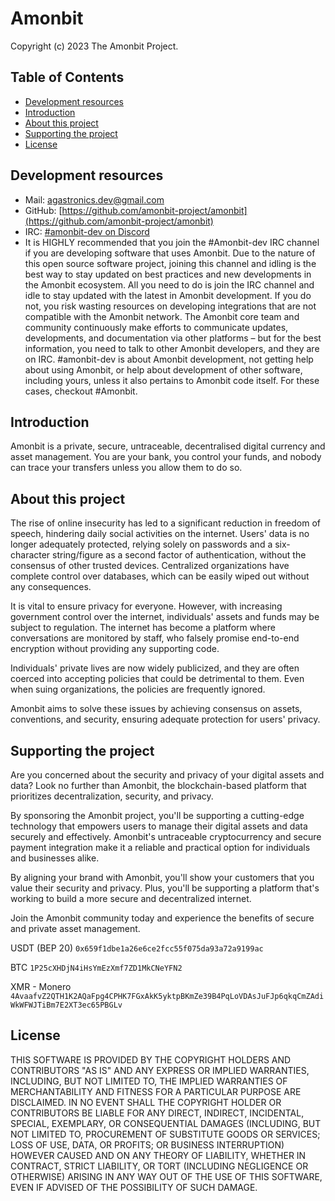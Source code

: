 # Amonbit

Copyright (c) 2023 The Amonbit Project.

## Table of Contents

- [Development resources](#development-resources)
- [Introduction](#introduction)
- [About this project](#about-this-project)
- [Supporting the project](#supporting-the-project)
- [License](#license)

## Development resources

- Mail: [agastronics.dev@gmail.com](mailto:agastronics.dev@gmail.com)
- GitHub: [https://github.com/amonbit-project/amonbit](https://github.com/amonbit-project/amonbit)
- IRC: [#amonbit-dev on Discord](https://discord.gg/8nUbx6yc)
- It is HIGHLY recommended that you join the #Amonbit-dev IRC channel if you are developing software that uses Amonbit. Due to the nature of this open source software project, joining this channel and idling is the best way to stay updated on best practices and new developments in the Amonbit ecosystem. All you need to do is join the IRC channel and idle to stay updated with the latest in Amonbit development. If you do not, you risk wasting resources on developing integrations that are not compatible with the Amonbit network. The Amonbit core team and community continuously make efforts to communicate updates, developments, and documentation via other platforms – but for the best information, you need to talk to other Amonbit developers, and they are on IRC. #amonbit-dev is about Amonbit development, not getting help about using Amonbit, or help about development of other software, including yours, unless it also pertains to Amonbit code itself. For these cases, checkout #Amonbit.

## Introduction

Amonbit is a private, secure, untraceable, decentralised digital currency and asset management. You are your bank, you control your funds, and nobody can trace your transfers unless you allow them to do so.

## About this project

The rise of online insecurity has led to a significant reduction in freedom of speech,
hindering daily social activities on the internet.
Users' data is no longer adequately protected, relying solely on passwords
and a six-character string/figure as a second factor of authentication, without the
consensus of other trusted devices. Centralized organizations have complete control over databases,
which can be easily wiped out without any consequences.

It is vital to ensure privacy for everyone. However, with increasing government control over the internet,
individuals' assets and funds may be subject to regulation. The internet has become a platform where
conversations are monitored by staff, who falsely promise end-to-end encryption without providing any supporting code.

Individuals' private lives are now widely publicized, and they are often coerced into accepting
policies that could be detrimental to them. Even when suing organizations, the policies are frequently ignored.

Amonbit aims to solve these issues by achieving consensus on assets, conventions, and security, ensuring adequate protection for users' privacy.

## Supporting the project

Are you concerned about the security and privacy of your digital assets and data? Look no further than Amonbit, the blockchain-based platform that prioritizes decentralization, security, and privacy.

By sponsoring the Amonbit project, you'll be supporting a cutting-edge technology that empowers users to manage their digital assets and data securely and effectively. Amonbit's untraceable cryptocurrency and secure payment integration make it a reliable and practical option for individuals and businesses alike.

By aligning your brand with Amonbit, you'll show your customers that you value their security and privacy. Plus, you'll be supporting a platform that's working to build a more secure and decentralized internet.

Join the Amonbit community today and experience the benefits of secure and private asset management.

USDT (BEP 20)
`0x659f1dbe1a26e6ce2fcc55f075da93a72a9199ac`

BTC
`1P25cXHDjN4iHsYmEzXmf7ZD1MkCNeYFN2`

XMR - Monero
`4AvaafvZ2QTH1K2AQaFpg4CPHK7FGxAkK5yktpBKmZe39B4PqLoVDAsJuFJp6qkqCmZAdiWkWFWJTiBm7E2XT3ec65PBGLv`

## License

THIS SOFTWARE IS PROVIDED BY THE COPYRIGHT HOLDERS AND
CONTRIBUTORS "AS IS" AND ANY EXPRESS OR IMPLIED WARRANTIES,
INCLUDING, BUT NOT LIMITED TO, THE IMPLIED WARRANTIES OF
MERCHANTABILITY AND FITNESS FOR A PARTICULAR PURPOSE ARE
DISCLAIMED. IN NO EVENT SHALL THE COPYRIGHT HOLDER OR
CONTRIBUTORS BE LIABLE FOR ANY DIRECT, INDIRECT, INCIDENTAL,
SPECIAL, EXEMPLARY, OR CONSEQUENTIAL DAMAGES (INCLUDING, BUT
NOT LIMITED TO, PROCUREMENT OF SUBSTITUTE GOODS OR SERVICES;
LOSS OF USE, DATA, OR PROFITS; OR BUSINESS INTERRUPTION)
HOWEVER CAUSED AND ON ANY THEORY OF LIABILITY, WHETHER IN
CONTRACT, STRICT LIABILITY, OR TORT (INCLUDING NEGLIGENCE OR
OTHERWISE) ARISING IN ANY WAY OUT OF THE USE OF THIS
SOFTWARE, EVEN IF ADVISED OF THE POSSIBILITY OF SUCH DAMAGE.